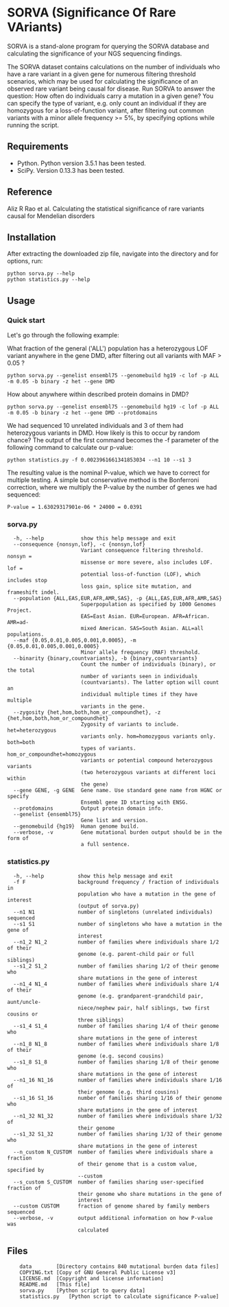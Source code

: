 SORVA (Significance Of Rare VAriants)
=====================================
SORVA is a stand-alone program for querying the SORVA database and calculating the significance of your NGS sequencing findings. 

The SORVA dataset contains calculations on the number of individuals who have a rare variant in a given gene for numerous filtering threshold scenarios, which may be used for calculating the significance of an observed rare variant being causal for disease. Run SORVA to answer the question: How often do individuals carry a mutation in a given gene? You can specify the type of variant, e.g. only count an individual if they are homozygous for a loss-of-function variant, after filtering out common variants with a minor allele frequency >= 5%, by specifying options while running the script.

## Requirements

* Python. Python version 3.5.1 has been tested.
* SciPy. Version 0.13.3 has been tested.

## Reference

Aliz R Rao et al. Calculating the statistical significance of rare variants causal for Mendelian disorders

## Installation

After extracting the downloaded zip file, navigate into the directory and for options, run:

    python sorva.py --help
    python statistics.py --help


## Usage

### Quick start

Let's go through the following example:

What fraction of the general ('ALL') population has a heterozygous LOF variant anywhere in the gene DMD, after filtering out all variants with MAF > 0.05 ?

    python sorva.py --genelist ensembl75 --genomebuild hg19 -c lof -p ALL -m 0.05 -b binary -z het --gene DMD

How about anywhere within described protein domains in DMD?

    python sorva.py --genelist ensembl75 --genomebuild hg19 -c lof -p ALL -m 0.05 -b binary -z het --gene DMD --protdomains

We had sequenced 10 unrelated individuals and 3 of them had heterozygous variants in DMD. How likely is this to occur by random chance? The output of the first command becomes the -f parameter of the following command to calculate our p-value:

    python statistics.py -f 0.0023961661341853034 --n1 10 --s1 3
    
The resulting value is the nominal P-value, which we have to correct for multiple testing. A simple but conservative method is the Bonferroni correction, where we multiply the P-value by the number of genes we had sequenced:

    P-value = 1.63029317901e-06 * 24000 = 0.0391

### sorva.py

```Options:
  -h, --help            show this help message and exit
  --consequence {nonsyn,lof}, -c {nonsyn,lof}
                        Variant consequence filtering threshold. nonsyn =
                        missense or more severe, also includes LOF. lof =
                        potential loss-of-function (LOF), which includes stop
                        loss gain, splice site mutation, and frameshift indel.
  --population {ALL,EAS,EUR,AFR,AMR,SAS}, -p {ALL,EAS,EUR,AFR,AMR,SAS}
                        Superpopulation as specified by 1000 Genomes Project.
                        EAS=East Asian. EUR=European. AFR=African. AMR=ad-
                        mixed American. SAS=South Asian. ALL=all populations.
  --maf {0.05,0.01,0.005,0.001,0.0005}, -m {0.05,0.01,0.005,0.001,0.0005}
                        Minor allele frequency (MAF) threshold.
  --binarity {binary,countvariants}, -b {binary,countvariants}
                        Count the number of individuals (binary), or the total
                        number of variants seen in individuals
                        (countvariants). The latter option will count an
                        individual multiple times if they have multiple
                        variants in the gene.
  --zygosity {het,hom,both,hom_or_compoundhet}, -z {het,hom,both,hom_or_compoundhet}
                        Zygosity of variants to include. het=heterozygous
                        variants only. hom=homozygous variants only. both=both
                        types of variants. hom_or_compoundhet=homozygous
                        variants or potential compound heterozygous variants
                        (two heterozygous variants at different loci within
                        the gene)
  --gene GENE, -g GENE  Gene name. Use standard gene name from HGNC or specify
                        Ensembl gene ID starting with ENSG.
  --protdomains         Output protein domain info.
  --genelist {ensembl75}
                        Gene list and version.
  --genomebuild {hg19}  Human genome build.
  --verbose, -v         Gene mutational burden output should be in the form of
                        a full sentence.
```

### statistics.py

```Options:
  -h, --help           show this help message and exit
  -f F                 background frequency / fraction of individuals in
                       population who have a mutation in the gene of interest
                       (output of sorva.py)
  --n1 N1              number of singletons (unrelated individuals) sequenced
  --s1 S1              number of singletons who have a mutation in the gene of
                       interest
  --n1_2 N1_2          number of families where individuals share 1/2 of their
                       genome (e.g. parent-child pair or full siblings)
  --s1_2 S1_2          number of families sharing 1/2 of their genome who
                       share mutations in the gene of interest
  --n1_4 N1_4          number of families where individuals share 1/4 of their
                       genome (e.g. grandparent-grandchild pair, aunt/uncle-
                       niece/nephew pair, half siblings, two first cousins or
                       three siblings)
  --s1_4 S1_4          number of families sharing 1/4 of their genome who
                       share mutations in the gene of interest
  --n1_8 N1_8          number of families where individuals share 1/8 of their
                       genome (e.g. second cousins)
  --s1_8 S1_8          number of families sharing 1/8 of their genome who
                       share mutations in the gene of interest
  --n1_16 N1_16        number of families where individuals share 1/16 of
                       their genome (e.g. third cousins)
  --s1_16 S1_16        number of families sharing 1/16 of their genome who
                       share mutations in the gene of interest
  --n1_32 N1_32        number of families where individuals share 1/32 of
                       their genome
  --s1_32 S1_32        number of families sharing 1/32 of their genome who
                       share mutations in the gene of interest
  --n_custom N_CUSTOM  number of families where individuals share a fraction
                       of their genome that is a custom value, specified by
                       --custom
  --s_custom S_CUSTOM  number of families sharing user-specified fraction of
                       their genome who share mutations in the gene of
                       interest
  --custom CUSTOM      fraction of genome shared by family members sequenced
  --verbose, -v        output additional information on how P-value was
                       calculated
```

## Files

```[distribution]
	data		[Directory contains 840 mutational burden data files]
	COPYING.txt	[Copy of GNU General Public License v3]
	LICENSE.md	[Copyright and license information]
	README.md	[This file]
	sorva.py	[Python script to query data]
	statistics.py	[Python script to calculate significance P-value]
```

